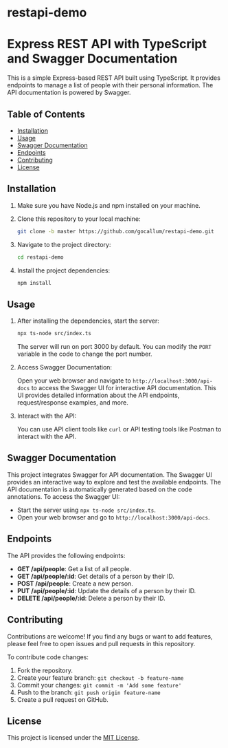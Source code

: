# restapi-demo

# Express REST API with TypeScript and Swagger Documentation

This is a simple Express-based REST API built using TypeScript. It provides endpoints to manage a list of people with their personal information. The API documentation is powered by Swagger.

## Table of Contents

- [Installation](#installation)
- [Usage](#usage)
- [Swagger Documentation](#swagger-documentation)
- [Endpoints](#endpoints)
- [Contributing](#contributing)
- [License](#license)

## Installation

1. Make sure you have Node.js and npm installed on your machine.
2. Clone this repository to your local machine:

   ```bash
   git clone -b master https://github.com/gocallum/restapi-demo.git
   ```

3. Navigate to the project directory:

   ```bash
   cd restapi-demo
   ```

4. Install the project dependencies:

   ```bash
   npm install
   ```

## Usage

1. After installing the dependencies, start the server:

   ```bash
   npx ts-node src/index.ts
   ```

   The server will run on port 3000 by default. You can modify the `PORT` variable in the code to change the port number.

2. Access Swagger Documentation:

   Open your web browser and navigate to `http://localhost:3000/api-docs` to access the Swagger UI for interactive API documentation. This UI provides detailed information about the API endpoints, request/response examples, and more.

3. Interact with the API:

   You can use API client tools like `curl` or API testing tools like Postman to interact with the API.

## Swagger Documentation

This project integrates Swagger for API documentation. The Swagger UI provides an interactive way to explore and test the available endpoints. The API documentation is automatically generated based on the code annotations. To access the Swagger UI:

- Start the server using `npx ts-node src/index.ts`.
- Open your web browser and go to `http://localhost:3000/api-docs`.

## Endpoints

The API provides the following endpoints:

- **GET /api/people**: Get a list of all people.
- **GET /api/people/:id**: Get details of a person by their ID.
- **POST /api/people**: Create a new person.
- **PUT /api/people/:id**: Update the details of a person by their ID.
- **DELETE /api/people/:id**: Delete a person by their ID.

## Contributing

Contributions are welcome! If you find any bugs or want to add features, please feel free to open issues and pull requests in this repository.

To contribute code changes:

1. Fork the repository.
2. Create your feature branch: `git checkout -b feature-name`
3. Commit your changes: `git commit -m 'Add some feature'`
4. Push to the branch: `git push origin feature-name`
5. Create a pull request on GitHub.

## License

This project is licensed under the [MIT License](LICENSE).